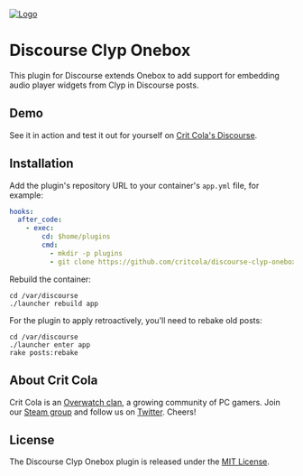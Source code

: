 <a href="https://critcola.com/?utm_source=github.com&utm_medium=readme&utm_term=logo&utm_content=discourse-clyp-onebox&utm_campaign=development">![Logo](https://critcola.com/assets/images/crit-cola-banner.svg)</a>

# Discourse Clyp Onebox

This plugin for Discourse extends Onebox to add support for embedding audio player widgets from Clyp in Discourse posts.

## Demo

See it in action and test it out for yourself on [Crit Cola's Discourse](https://critcola.com/?utm_source=github.com&utm_medium=readme&utm_term=demo&utm_content=discourse-clyp-onebox&utm_campaign=development).

## Installation

Add the plugin's repository URL to your container's `app.yml` file, for example:

```yml
hooks:
  after_code:
    - exec:
        cd: $home/plugins
        cmd:
          - mkdir -p plugins
          - git clone https://github.com/critcola/discourse-clyp-onebox.git
```

Rebuild the container:

```
cd /var/discourse
./launcher rebuild app
```

For the plugin to apply retroactively, you'll need to rebake old posts:

```
cd /var/discourse
./launcher enter app
rake posts:rebake
```

## About Crit Cola

Crit Cola is an [Overwatch clan](https://critcola.com/?utm_source=github.com&utm_medium=readme&utm_term=overwatch-clan&utm_content=discourse-clyp-onebox&utm_campaign=development), a growing community of PC gamers. Join our [Steam group](http://steamcommunity.com/groups/critcola) and follow us on [Twitter](https://twitter.com/CritColaGaming). Cheers!

## License

The Discourse Clyp Onebox plugin is released under the [MIT License](LICENSE).
